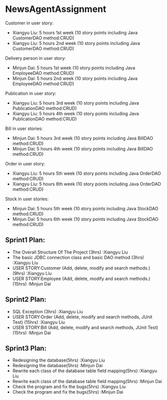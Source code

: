 # NewsAgentAssignment
Customer in user story:

- Xiangyu Liu: 5 hours 1st  week (10 story points including Java CustomerDAO method:CRUD)
- Xiangyu Liu: 5 hours 2nd  week (10 story points including Java CustomerDAO method:CRUD)

Delivery person in user story:

- Minjun Dai: 5 hours 1st week (10 story points including Java EmployeeDAO method:CRUD)
- Minjun Dai: 5 hours 2nd week (10 story points including Java EmployeeDAO method:CRUD)


Publication in user story:

- Xiangyu Liu: 5 hours 3rd week (10 story points including Java PublicationDAO method:CRUD)
- Xiangyu Liu: 5 hours 4th week (10 story points including Java PublicationDAO method:CRUD)

Bill in user stories:

- Minjun Dai: 5 hours 3rd week (10 story points including Java BillDAO method:CRUD)
- Minjun Dai: 5 hours 4th week (10 story points including Java BillDAO method:CRUD)

Order in user story:

- Xiangyu Liu: 5 hours 5th week (10 story points including Java OrderDAO method:CRUD)
- Xiangyu Liu: 5 hours 6th week (10 story points including Java OrderDAO method:CRUD)

Stock in user stories:

- Minjun Dai: 5 hours 5th week (10 story points including Java StockDAO method:CRUD)
- Minjun Dai: 5 hours 6th week (10 story points including Java StockDAO method:CRUD)

## Sprint1 Plan:
- The Overall Structure Of The Project (3hrs) :Xiangyu Liu
- The basic JDBC connection class and basic DAO method (3hrs) :Xiangyu Liu
- USER STORY:Customer (Add, delete, modify and search methods.) (9hrs) :Xiangyu Liu
- USER STORY:Employee (Add, delete, modify and search methods.) (15hrs) :Minjun Dai

## Sprint2 Plan:
- SQL Exception (3hrs) :Xiangyu Liu
- USER STORY:Order (Add, delete, modify and search methods, JUnit Test) (15hrs) :Xiangyu Liu
- USER STORY:Bill (Add, delete, modify and search methods, JUnit Test) (15hrs) :Minjun Dai

## Sprint3 Plan:
- Redesigning the database(5hrs) :Xiangyu Liu
- Redesigning the database(5hrs) :Minjun Dai
- Rewrite each class of the database table field mapping(5hrs) :Xiangyu Liu
- Rewrite each class of the database table field mapping(5hrs) :Minjun Dai
- Check the program and fix the bugs(5hrs) :Xiangyu Liu
- Check the program and fix the bugs(5hrs) :Minjun Dai
